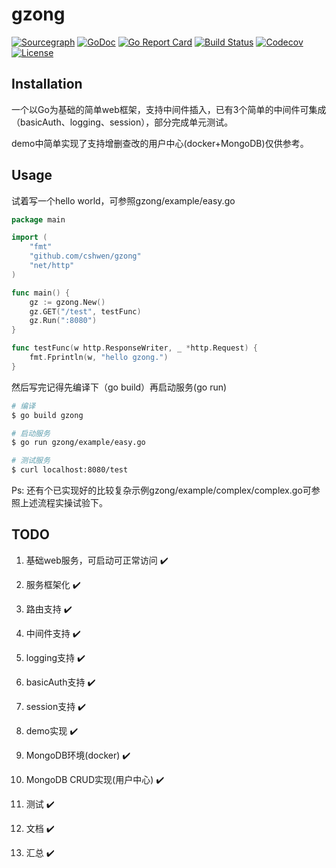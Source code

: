 # gzong 

[![Sourcegraph](https://sourcegraph.com/github.com/cshwen/gzong/-/badge.svg)](https://sourcegraph.com/github.com/cshwen/gzong)
[![GoDoc](https://godoc.org/github.com/cshwen/gzong?status.svg)](https://godoc.org/github.com/cshwen/gzong)
[![Go Report Card](https://goreportcard.com/badge/github.com/cshwen/gzong)](https://goreportcard.com/report/github.com/cshwen/gzong)
[![Build Status](http://img.shields.io/travis/cshwen/gzong.svg)](https://travis-ci.org/cshwen/gzong)
[![Codecov](https://img.shields.io/codecov/c/github/cshwen/gzong.svg)](https://codecov.io/gh/cshwen/gzong)
[![License](http://img.shields.io/badge/license-mit-blue.svg)](https://raw.githubusercontent.com/cshwen/gzong/master/LICENSE)


## Installation
一个以Go为基础的简单web框架，支持中间件插入，已有3个简单的中间件可集成（basicAuth、logging、session），部分完成单元测试。

demo中简单实现了支持增删查改的用户中心(docker+MongoDB)仅供参考。



## Usage

试着写一个hello world，可参照gzong/example/easy.go

```go
package main

import (
	"fmt"
	"github.com/cshwen/gzong"
	"net/http"
)

func main() {
	gz := gzong.New()
	gz.GET("/test", testFunc)
	gz.Run(":8080")
}

func testFunc(w http.ResponseWriter, _ *http.Request) {
	fmt.Fprintln(w, "hello gzong.")
}
```

然后写完记得先编译下（go build）再启动服务(go run)

```sh
# 编译
$ go build gzong
```

```sh
# 启动服务
$ go run gzong/example/easy.go
```

```sh
# 测试服务
$ curl localhost:8080/test
```

Ps: 还有个已实现好的比较复杂示例gzong/example/complex/complex.go可参照上述流程实操试验下。



## TODO

1. 基础web服务，可启动可正常访问 ✔️

2. 服务框架化 ✔️

3. 路由支持 ✔️

4. 中间件支持 ✔️

5. logging支持 ✔️

6. basicAuth支持 ✔️

7. session支持 ✔️

8. demo实现 ✔️

9. MongoDB环境(docker) ✔️

10. MongoDB CRUD实现(用户中心) ✔️

11. 测试 ✔️

12. 文档 ✔️

13. 汇总 ✔️
